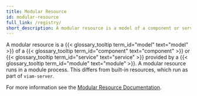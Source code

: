 ```yaml
---
title: Modular Resource
id: modular-resource
full_link: /registry/
short_description: A modular resource is a model of a component or service provided by a module.
---
```


A modular resource is a {{< glossary_tooltip term_id="model" text="model" >}} of a {{< glossary_tooltip term_id="component" text="component" >}} or {{< glossary_tooltip term_id="service" text="service" >}} provided by a {{< glossary_tooltip term_id="module" text="module" >}}.
A modular resource runs in a module process.
This differs from built-in resources, which run as part of `viam-server`.

For more information see the [Modular Resource Documentation](/registry/).
